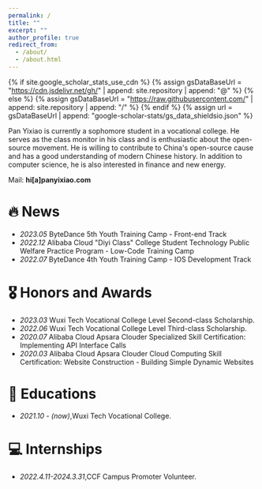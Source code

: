 ```yaml
---
permalink: /
title: ""
excerpt: ""
author_profile: true
redirect_from: 
  - /about/
  - /about.html
---
```


{% if site.google_scholar_stats_use_cdn %}
{% assign gsDataBaseUrl = "https://cdn.jsdelivr.net/gh/" | append: site.repository | append: "@" %}
{% else %}
{% assign gsDataBaseUrl = "https://raw.githubusercontent.com/" | append: site.repository | append: "/" %}
{% endif %}
{% assign url = gsDataBaseUrl | append: "google-scholar-stats/gs_data_shieldsio.json" %}

<span class='anchor' id='about-me'></span>

Pan Yixiao is currently a sophomore student in a vocational college. He serves as the class monitor in his class and is enthusiastic about the open-source movement. He is willing to contribute to China's open-source cause and has a good understanding of modern Chinese history. In addition to computer science, he is also interested in finance and new energy.

Mail: **hi[a]panyixiao.com**


# 🔥 News
- *2023.05* ByteDance 5th Youth Training Camp - Front-end Track
- *2022.12* Alibaba Cloud "Diyi Class" College Student Technology Public Welfare Practice Program - Low-Code Training Camp
- *2022.07* ByteDance 4th Youth Training Camp - IOS Development Track



# 🎖 Honors and Awards
- *2023.03* Wuxi Tech Vocational College Level Second-class Scholarship. 
- *2022.06* Wuxi Tech Vocational College Level Third-class Scholarship. 
- *2020.07* Alibaba Cloud Apsara Clouder Specialized Skill Certification: Implementing API Interface Calls
- *2020.03* Alibaba Cloud Apsara Clouder Cloud Computing Skill Certification: Website Construction - Building Simple Dynamic Websites

# 📖 Educations
- *2021.10 -  (now)*,Wuxi Tech Vocational College. 



# 💻 Internships
- *2022.4.11-2024.3.31*,CCF Campus Promoter Volunteer.
